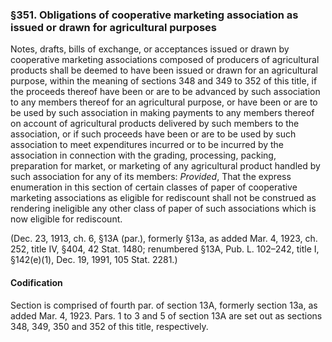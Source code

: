 ### §351. Obligations of cooperative marketing association as issued or drawn for agricultural purposes ###

Notes, drafts, bills of exchange, or acceptances issued or drawn by cooperative marketing associations composed of producers of agricultural products shall be deemed to have been issued or drawn for an agricultural purpose, within the meaning of sections 348 and 349 to 352 of this title, if the proceeds thereof have been or are to be advanced by such association to any members thereof for an agricultural purpose, or have been or are to be used by such association in making payments to any members thereof on account of agricultural products delivered by such members to the association, or if such proceeds have been or are to be used by such association to meet expenditures incurred or to be incurred by the association in connection with the grading, processing, packing, preparation for market, or marketing of any agricultural product handled by such association for any of its members: *Provided*, That the express enumeration in this section of certain classes of paper of cooperative marketing associations as eligible for rediscount shall not be construed as rendering ineligible any other class of paper of such associations which is now eligible for rediscount.

(Dec. 23, 1913, ch. 6, §13A (par.), formerly §13a, as added Mar. 4, 1923, ch. 252, title IV, §404, 42 Stat. 1480; renumbered §13A, Pub. L. 102–242, title I, §142(e)(1), Dec. 19, 1991, 105 Stat. 2281.)

#### Codification ####

Section is comprised of fourth par. of section 13A, formerly section 13a, as added Mar. 4, 1923. Pars. 1 to 3 and 5 of section 13A are set out as sections 348, 349, 350 and 352 of this title, respectively.